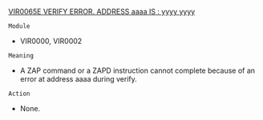 [VIR0065E VERIFY ERROR. ADDRESS aaaa IS : yyyy yyyy](https://virtel.readthedocs.io/en/latest/manuals/virtel/Virtel459MG/messages.html?highlight=VIR0065E#VIR0065E)

`Module`
- VIR0000, VIR0002

`Meaning`
- A ZAP command or a ZAPD instruction cannot complete because of an error at address aaaa during verify.

`Action`
- None.
